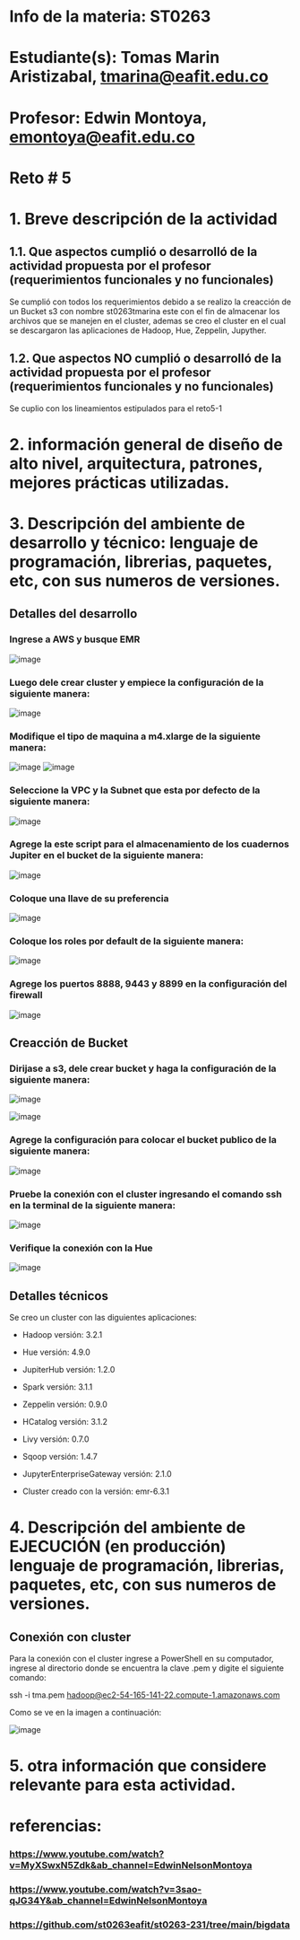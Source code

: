 # Info de la materia: ST0263
# Estudiante(s): Tomas Marin Aristizabal, tmarina@eafit.edu.co

# Profesor: Edwin Montoya, emontoya@eafit.edu.co

# Reto # 5

# 1. Breve descripción de la actividad

## 1.1. Que aspectos cumplió o desarrolló de la actividad propuesta por el profesor (requerimientos funcionales y no funcionales)

Se cumplió con todos los requerimientos debido a se realizo la creacción de un Bucket s3 con nombre st0263tmarina este con el fin de almacenar los archivos que se manejen en el cluster, ademas se creo el cluster en el cual se descargaron las aplicaciones de Hadoop, Hue, Zeppelin, Jupyther.

## 1.2. Que aspectos NO cumplió o desarrolló de la actividad propuesta por el profesor (requerimientos funcionales y no funcionales)

Se cuplio con los lineamientos estipulados para el reto5-1

# 2. información general de diseño de alto nivel, arquitectura, patrones, mejores prácticas utilizadas.

# 3. Descripción del ambiente de desarrollo y técnico: lenguaje de programación, librerias, paquetes, etc, con sus numeros de versiones.

## Detalles del desarrollo

### Ingrese a AWS y busque EMR

![image](https://github.com/tmarina1/tmarina-st0263/assets/68928376/eef2f79a-0c78-40b3-ba93-83db2776fb8d)

### Luego dele crear cluster y empiece la configuración de la siguiente manera:

![image](https://github.com/tmarina1/tmarina-st0263/assets/68928376/e75edc3d-c49a-4010-930b-a459ca43cc99)

### Modifique el tipo de maquina a m4.xlarge de la siguiente manera:

![image](https://github.com/tmarina1/tmarina-st0263/assets/68928376/1753b136-bf43-4d9f-b668-d5e9f80ceec0)
![image](https://github.com/tmarina1/tmarina-st0263/assets/68928376/65dbd743-8bad-41e3-b903-341078d583ae)

### Seleccione la VPC y la Subnet que esta por defecto de la siguiente manera:

![image](https://github.com/tmarina1/tmarina-st0263/assets/68928376/b4082498-8c7c-421d-b3bc-301995b51c37)

### Agrege la este script para el almacenamiento de los cuadernos Jupiter en el bucket de la siguiente manera:

![image](https://github.com/tmarina1/tmarina-st0263/assets/68928376/dc3f023a-adcb-4697-8d32-f6517bde2fcb)

### Coloque una llave de su preferencia

![image](https://github.com/tmarina1/tmarina-st0263/assets/68928376/249e48c6-fa22-45c9-aa4e-2d2a2450243b)

### Coloque los roles por default de la siguiente manera:

![image](https://github.com/tmarina1/tmarina-st0263/assets/68928376/c1dd2476-616d-40dd-b021-e11637915323)

### Agrege los puertos 8888, 9443 y 8899 en la configuración del firewall

![image](https://github.com/tmarina1/tmarina-st0263/assets/68928376/838d06b7-8969-4259-b18f-ea30f1d86dba)

## Creacción de Bucket

### Dirijase a s3, dele crear bucket y haga la configuración de la siguiente manera:

![image](https://github.com/tmarina1/tmarina-st0263/assets/68928376/e29a4575-1061-449b-86e1-7823b58b93c5)

![image](https://github.com/tmarina1/tmarina-st0263/assets/68928376/3bc8cc3f-9bef-4ac5-8333-5c73f604c9de)

### Agrege la configuración para colocar el bucket publico de la siguiente manera:

![image](https://github.com/tmarina1/tmarina-st0263/assets/68928376/4be51ee7-fd80-45fc-962c-eeeb31e55c0a)


### Pruebe la conexión con el cluster ingresando el comando ssh en la terminal de la siguiente manera:

![image](https://github.com/tmarina1/tmarina-st0263/assets/68928376/c0c90d97-e757-487d-82b5-a551c5e801d6)

### Verifique la conexión con la Hue

![image](https://github.com/tmarina1/tmarina-st0263/assets/68928376/787c5416-7b05-492f-ba85-20472f351cf7)

## Detalles técnicos

Se creo un cluster con las diguientes aplicaciones:
* Hadoop versión: 3.2.1
* Hue versión: 4.9.0
* JupiterHub versión: 1.2.0
* Spark versión: 3.1.1
* Zeppelin versión: 0.9.0
* HCatalog versión: 3.1.2
* Livy versión: 0.7.0
* Sqoop versión: 1.4.7
* JupyterEnterpriseGateway versión: 2.1.0

* Cluster creado con la versión: emr-6.3.1

# 4. Descripción del ambiente de EJECUCIÓN (en producción) lenguaje de programación, librerias, paquetes, etc, con sus numeros de versiones.

## Conexión con cluster

Para la conexión con el cluster ingrese a PowerShell en su computador, ingrese al directorio donde se encuentra la clave .pem y digite el siguiente comando:

ssh -i tma.pem hadoop@ec2-54-165-141-22.compute-1.amazonaws.com

Como se ve en la imagen a continuación:

![image](https://github.com/tmarina1/tmarina-st0263/assets/68928376/ad17dcd4-93e3-42ff-aef1-dbccb1792558)


# 5. otra información que considere relevante para esta actividad.

# referencias:

### https://www.youtube.com/watch?v=MyXSwxN5Zdk&ab_channel=EdwinNelsonMontoya
### https://www.youtube.com/watch?v=3sao-qJG34Y&ab_channel=EdwinNelsonMontoya
### https://github.com/st0263eafit/st0263-231/tree/main/bigdata

